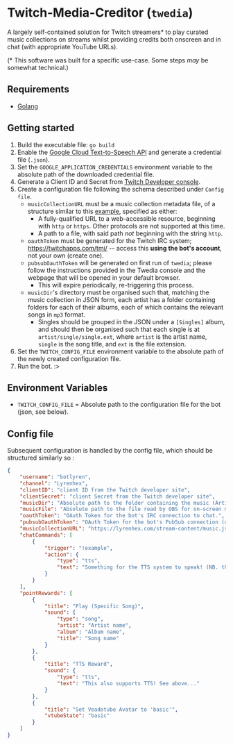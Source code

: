 # Twitch-Media-Creditor (`twedia`)

A largely self-contained solution for Twitch streamers* to play curated music collections on streams whilst providing credits both onscreen and in chat (with appropriate YouTube URLs).

(* This software was built for a specific use-case. Some steps *may* be somewhat technical.)

## Requirements

- [Golang](https://go.dev)

## Getting started

1. Build the executable file: `go build`
2. Enable the [Google Cloud Text-to-Speech API](https://console.cloud.google.com/apis/api/texttospeech.googleapis.com/overview) and generate a credential file (`.json`).
3. Set the `GOOGLE_APPLICATION_CREDENTIALS` environment variable to the absolute path of the downloaded credential file.
4. Generate a Client ID and Secret from [Twitch Developer console](https://dev.twitch.tv).
5. Create a configuration file following the schema described under `Config file`.
    - `musicCollectionURL` must be a music collection metadata file, of a structure similar to this [example](https://lyrenhex.com/stream-content/music.json), specified as either:
        - A fully-qualified URL to a web-accessible resource, beginning with `http` or `https`. Other protocols are not supported at this time.
        - A path to a file, with said path *not* beginning with the string `http`.
    - `oauthToken` must be generated for the Twitch IRC system; https://twitchapps.com/tmi/ -- access this **using the bot's account**, not your own (create one).
    - `pubsubOauthToken` will be generated on first run of `twedia`; please follow the instructions provided in the Twedia console and the webpage that will be opened in your default browser.
        - This will expire periodically, re-triggering this process.
    - `musicDir`'s directory must be organised such that, matching the music collection in JSON form, each artist has a folder containing folders for each of their albums, each of which contains the relevant songs in `mp3` format.
        - Singles should be grouped in the JSON under a `[Singles]` album, and should then be organised such that each single is at `artist/single/single.ext`, where `artist` is the artist name, `single` is the song title, and `ext` is the file extension.
6. Set the `TWITCH_CONFIG_FILE` environment variable to the absolute path of the newly created configuration file.
7. Run the bot. :>

## Environment Variables

- `TWITCH_CONFIG_FILE` = Absolute path to the configuration file for the bot (json, see below).

## Config file

Subsequent configuration is handled by the config file, which should be structured similarly so :

```json
{
    "username": "botlyren",
    "channel": "Lyrenhex",
    "clientID": "client ID from the Twitch developer site",
    "clientSecret": "client Secret from the Twitch developer site",
    "musicDir": "Absolute path to the folder containing the music (Artist -> Album -> Song.mp3)",
    "musicFile": "Absolute path to the file read by OBS for on-screen music credit.",
    "oauthToken": "OAuth Token for the bot's IRC connection to chat.",
    "pubsubOauthToken": "OAuth Token for the bot's PubSub connection (different to above -- this is generated using the web auth flow on first run, and does not need to be included in the config file when first running the application)",
    "musicCollectionURL": "https://lyrenhex.com/stream-content/music.json (replace with your own :) - this may be a local file path!)",
    "chatCommands": [
        {
            "trigger": "!example",
            "action": {
                "type": "tts",
                "text": "Something for the TTS system to speak! (NB. this uses Google Cloud; please see steps 2 and 3, and/or their docs for the Go library, to set this up)"
            }
        }
    ],
    "pointRewards": [
        {
            "title": "Play (Specific Song)",
            "sound": {
                "type": "song",
                "artist": "Artist name",
                "album": "Album name",
                "title": "Song name"
            }
        },
        {
            "title": "TTS Reward",
            "sound": {
                "type": "tts",
                "text": "This also supports TTS! See above..."
            }
        },
        {
            "title": "Set Veadotube Avatar to 'basic'",
            "vtubeState": "basic"
        }
    ]
}
```
